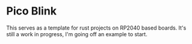 # Pico Blink
This serves as a template for rust projects on RP2040 based boards.
It's still a work in progress, I'm going off an example to start.

